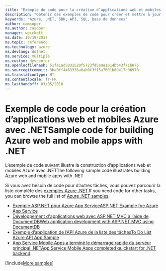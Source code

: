 ```yaml
---
title: "Exemple de code pour la création d’applications web et mobiles Azure avec .NET"
description: "Obtenir des exemples de code pour créer et mettre à jour Azure Web Apps à l’aide de .NET"
keywords: "Azure, .NET, SDK, API, SQL, base de données"
author: camsoper
ms.author: casoper
manager: wpickett
ms.date: 10/19/2017
ms.topic: reference
ms.technology: azure
ms.devlang: dotnet
ms.service: multiple
ms.custom: devcenter
ms.openlocfilehash: 51fa1ad5831520f5723fd5a0e1014bb43f71b075
ms.sourcegitcommit: 3ba0ff4463338a0ab0f3f15a7601b89417c06970
ms.translationtype: HT
ms.contentlocale: fr-FR
ms.lasthandoff: 03/05/2018
---
```

# <a name="sample-code-for-building-azure-web-and-mobile-apps-with-net"></a><span data-ttu-id="e6fa8-104">Exemple de code pour la création d’applications web et mobiles Azure avec .NET</span><span class="sxs-lookup"><span data-stu-id="e6fa8-104">Sample code for building Azure web and mobile apps with .NET</span></span>

<span data-ttu-id="e6fa8-105">L’exemple de code suivant illustre la construction d’applications web et mobiles Azure avec .NET</span><span class="sxs-lookup"><span data-stu-id="e6fa8-105">The following sample code illustrates building Azure web and mobile apps with .NET</span></span>

<span data-ttu-id="e6fa8-106">Si vous avez besoin de code pour d’autres tâches, vous pouvez parcourir la liste complète des [exemples Azure .NET](https://azure.microsoft.com/resources/samples/?platform=dotnet&view=azure-dotnet).</span><span class="sxs-lookup"><span data-stu-id="e6fa8-106">If you need code for other tasks, you can browse the full list of [Azure .NET samples](https://azure.microsoft.com/resources/samples/?platform=dotnet&view=azure-dotnet).</span></span>

- [<span data-ttu-id="e6fa8-107">Exemple ASP.NET pour Azure App Service</span><span class="sxs-lookup"><span data-stu-id="e6fa8-107">ASP.NET Example foe Azure App Service</span></span>](https://azure.microsoft.com/resources/samples/app-service-web-dotnet-get-started/)
- [<span data-ttu-id="e6fa8-108">Développement d'applications web avec ASP.NET MVC à l’aide de DocumentDB</span><span class="sxs-lookup"><span data-stu-id="e6fa8-108">Web application development with ASP.NET MVC using DocumentDB</span></span>](https://azure.microsoft.com/resources/samples/documentdb-dotnet-todo-app/
)
- [<span data-ttu-id="e6fa8-109">Exemple d’application de l’API Azure de la liste des tâches</span><span class="sxs-lookup"><span data-stu-id="e6fa8-109">To Do List Azure API App Sample</span></span>](https://azure.microsoft.com/resources/samples/app-service-api-dotnet-todo-list/?cdn=disable)
- [<span data-ttu-id="e6fa8-110">App Service Mobile Apps a terminé le démarrage rapide du serveur principal .NET</span><span class="sxs-lookup"><span data-stu-id="e6fa8-110">App Service Mobile Apps completed quickstart for .NET backend</span></span>](https://azure.microsoft.com/resources/samples/app-service-mobile-dotnet-backend-quickstart/)


[!include[More samples](includes/more-samples.md)]
